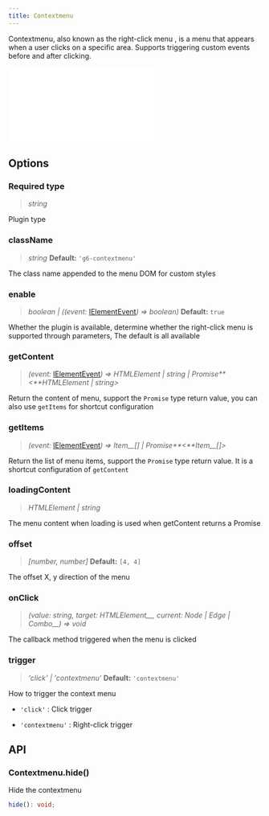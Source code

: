 ```yaml
---
title: Contextmenu
---
```


Contextmenu, also known as the right-click menu , is a menu that appears when a user clicks on a specific area. Supports triggering custom events before and after clicking.

<embed src="@/common/api/plugins/contextmenu.md"></embed>

## Options

### <Badge type="success">Required</Badge> type

> _string_

Plugin type

### className

> _string_ **Default:** `'g6-contextmenu'`

The class name appended to the menu DOM for custom styles

### enable

> _boolean \| ((event:_ [IElementEvent](/manual/graph-api/event#事件对象属性)_) => boolean)_ **Default:** `true`

Whether the plugin is available, determine whether the right-click menu is supported through parameters, The default is all available

### getContent

> _(event:_ [IElementEvent](/manual/graph-api/event#事件对象属性)_) =>_ _HTMLElement_ _\| string \|_ _Promise**&lt;**HTMLElement_ _\| string>_

Return the content of menu, support the `Promise` type return value, you can also use `getItems` for shortcut configuration

### getItems

> _(event:_ [IElementEvent](/manual/graph-api/event#事件对象属性)_) =>_ _Item\_\_[] \|_ _Promise**&lt;**Item\_\_[]>_

Return the list of menu items, support the `Promise` type return value. It is a shortcut configuration of `getContent`

### loadingContent

> _HTMLElement_ _\| string_

The menu content when loading is used when getContent returns a Promise

### offset

> _[number, number]_ **Default:** `[4, 4]`

The offset X, y direction of the menu

### onClick

> _(value: string, target:_ _HTMLElement\_\_, current:_ _Node \| Edge \| Combo\_\_) => void_

The callback method triggered when the menu is clicked

### trigger

> _'click' \| 'contextmenu'_ **Default:** `'contextmenu'`

How to trigger the context menu

- `'click'` : Click trigger

- `'contextmenu'` : Right-click trigger

## API

### Contextmenu.hide()

Hide the contextmenu

```typescript
hide(): void;
```
